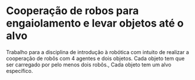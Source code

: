 # Cooperação de robos para engaiolamento e levar objetos até o alvo
Trabalho para a disciplina de introdução à robótica com intuito de realizar a cooperação de robôs com 4 agentes e dois objetos. Cada objeto tem que ser carregado por pelo menos dois robôs.,  Cada objeto tem um alvo específico.
